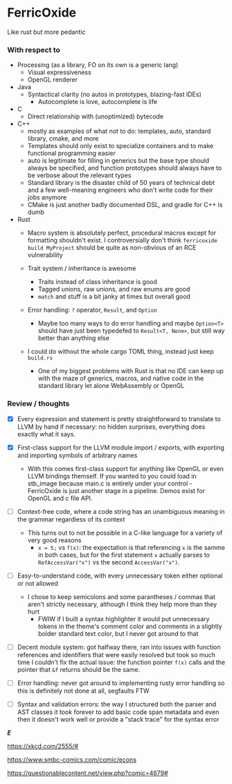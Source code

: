 # FerricOxide

Like rust but more pedantic

### With respect to

- Processing (as a library, FO on its own is a generic lang)
  - Visual expressiveness
  - OpenGL renderer
- Java
  - Syntactical clarity (no autos in prototypes, blazing-fast IDEs)
    - Autocomplete is love, autocomplete is life
- C
  - Direct relationship with (unoptimized) bytecode
- C++
  - mostly as examples of what not to do: templates, auto, standard
  library, cmake, and more
  - Templates should only exist to specialize containers and
  to make functional programming easier
  - auto is legitimate for filling in generics but the base type
  should always be specified, and function prototypes should always
  have to be verbose about the relevant types
  - Standard library is the disaster child of 50 years of technical
  debt and a few well-meaning engineers who don't write code for their jobs anymore
  - CMake is just another badly documented DSL, and gradle for C++ is dumb
- Rust
  - Macro system is absolutely perfect, procedural macros except
  for formatting shouldn't exist. I controversially don't think
  `ferricoxide build MyProject` should be quite as non-obvious of
  an RCE vulnerability
  - Trait system / inheritance is awesome
    - Traits instead of class inheritance is good
    - Tagged unions, raw unions, and raw enums are good
    - `match` and stuff is a bit janky at times but overall good
  - Error handling: `?` operator, `Result`, and `Option`
    - Maybe too many ways to do error handling and maybe `Option<T>`
    should have just been typedefed to `Result<T, None>`, but still
    way better than anything else
  - I could do without the whole cargo TOML thing, instead just keep
  `build.rs`
  
  
  
      - One of my biggest problems with Rust is that no IDE can keep up
      with the maze of generics, macros, and native code in the standard
      library let alone WebAssembly or OpenGL


### Review / thoughts

- [x] Every expression and statement is pretty straightforward 
to translate to LLVM by hand if necessary: no hidden surprises,
everything does exactly what it says. 
- [x] First-class support for the LLVM module import / exports, with
exporting and importing symbols of arbitrary names 
  - With this comes first-class support for anything like OpenGL or
     even LLVM bindings themself. If you wanted to you could load in
     stb_image because main.c is entirely under your control - FerricOxide
     is just another stage in a pipeline. Demos exist for OpenGL and c file API.
- [ ] Context-free code, where a code string has an unambiguous meaning
in the grammar regardless of its context  
  - This turns out to not be possible in a C-like language for
  a variety of very good reasons
    - `x = 5;` vs `f(x)`: the expectation is that referencing `x` is
    the samme in both cases, but for the first statement `x` actually
    parses to `RefAccessVar("x")` vs the second `AccessVar("x")`.
- [ ] Easy-to-understand code, with every unnecessary token either
optional or not allowed
  - I chose to keep semicolons and some parantheses / commas that
  aren't strictly necessary, although I think they help more than they hurt
    - FWIW if I built a syntax highlighter it would put unnecessary tokens
    in the theme's comment color and comments in a slightly bolder
    standard text color, but I never got around to that
- [ ] Decent module system: got halfway there, ran into issues with
function references and identifiers that were easily resolved but
took so much time I couldn't fix the actual issue: the function pointer
`f(x)` calls and the pointer that `&f` returns should be the same.
- [ ] Error handling: never got around to implementing rusty
error handling so this is definitely not done at all, segfaults FTW
- [ ] Syntax and validation errors: the way I structured both the
parser and AST classes it took forever to add basic code span metadata
and even then it doesn't work well or provide a "stack trace" for the
syntax error


**_E_**

https://xkcd.com/2555/#

https://www.smbc-comics.com/comic/econs

https://questionablecontent.net/view.php?comic=4679#